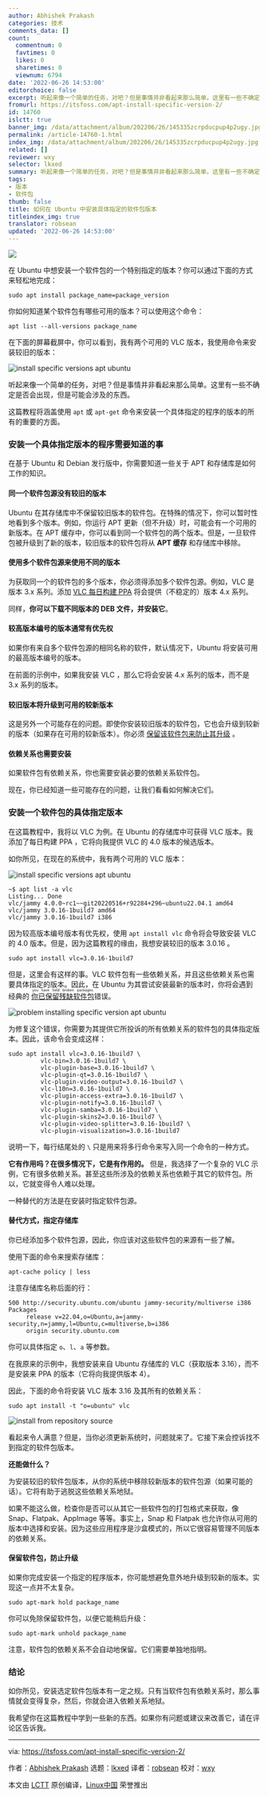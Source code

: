 ```yaml
---
author: Abhishek Prakash
categories: 技术
comments_data: []
count:
  commentnum: 0
  favtimes: 0
  likes: 0
  sharetimes: 0
  viewnum: 6794
date: '2022-06-26 14:53:00'
editorchoice: false
excerpt: 听起来像一个简单的任务，对吧？但是事情并非看起来那么简单。这里有一些不确定是否会出现，但是可能会涉及的东西。
fromurl: https://itsfoss.com/apt-install-specific-version-2/
id: 14760
islctt: true
banner_img: /data/attachment/album/202206/26/145335zcrpducpup4p2ugy.jpg
permalink: /article-14760-1.html
index_img: /data/attachment/album/202206/26/145335zcrpducpup4p2ugy.jpg.thumb.jpg
related: []
reviewer: wxy
selector: lkxed
summary: 听起来像一个简单的任务，对吧？但是事情并非看起来那么简单。这里有一些不确定是否会出现，但是可能会涉及的东西。
tags:
- 版本
- 软件包
thumb: false
title: 如何在 Ubuntu 中安装具体指定的软件包版本
titleindex_img: true
translator: robsean
updated: '2022-06-26 14:53:00'
---
```


![](/data/attachment/album/202206/26/145335zcrpducpup4p2ugy.jpg)


在 Ubuntu 中想安装一个软件包的一个特别指定的版本？你可以通过下面的方式来轻松地完成：



```
sudo apt install package_name=package_version

```

你如何知道某个软件包有哪些可用的版本？可以使用这个命令：



```
apt list --all-versions package_name

```

在下面的屏幕截屏中，你可以看到，我有两个可用的 VLC 版本，我使用命令来安装较旧的版本：


![install specific versions apt ubuntu](/data/attachment/album/202206/26/145353l374sev63psz7lsa.png)


听起来像一个简单的任务，对吧？但是事情并非看起来那么简单。这里有一些不确定是否会出现，但是可能会涉及的东西。


这篇教程将涵盖使用 `apt` 或 `apt-get` 命令来安装一个具体指定的程序的版本的所有的重要的方面。


### 安装一个具体指定版本的程序需要知道的事


在基于 Ubuntu 和 Debian 发行版中，你需要知道一些关于 APT 和存储库是如何工作的知识。


#### 同一个软件包源没有较旧的版本


Ubuntu 在其存储库中不保留较旧版本的软件包。在特殊的情况下，你可以暂时性地看到多个版本。例如，你运行 APT 更新（但不升级）时，可能会有一个可用的新版本。在 APT 缓存中，你可以看到同一个软件包的两个版本。但是，一旦软件包被升级到了新的版本，较旧版本的软件包将从 **APT 缓存** 和存储库中移除。


#### 使用多个软件包源来使用不同的版本


为获取同一个的软件包的多个版本，你必须得添加多个软件包源。例如，VLC 是版本 3.x 系列。添加 [VLC 每日构建 PPA](https://launchpad.net/~videolan/+archive/ubuntu/master-daily) 将会提供（不稳定的）版本 4.x 系列。


同样，**你可以下载不同版本的 DEB 文件，并安装它**。


#### 较高版本编号的版本通常有优先权


如果你有来自多个软件包源的相同名称的软件，默认情况下，Ubuntu 将安装可用的最高版本编号的版本。


在前面的示例中，如果我安装 VLC ，那么它将会安装 4.x 系列的版本，而不是 3.x 系列的版本。


#### 较旧版本将升级到可用的较新版本


这是另外一个可能存在的问题。即使你安装较旧版本的软件包，它也会升级到较新的版本（如果存在可用的较新版本）。你必须 [保留该软件包来防止其升级](https://itsfoss.com/prevent-package-update-ubuntu/) 。


#### 依赖关系也需要安装


如果软件包有依赖关系，你也需要安装必要的依赖关系软件包。


现在，你已经知道一些可能存在的问题，让我们看看如何解决它们。


### 安装一个软件包的具体指定版本


在这篇教程中，我将以 VLC 为例。在 Ubuntu 的存储库中可获得 VLC 版本。我添加了每日构建 PPA ，它将向我提供 VLC 的 4.0 版本的候选版本。


如你所见，在现在的系统中，我有两个可用的 VLC 版本：


![install specific versions apt ubuntu](/data/attachment/album/202206/26/145353l374sev63psz7lsa.png)



```
~$ apt list -a vlc
Listing... Done
vlc/jammy 4.0.0~rc1~~git20220516+r92284+296~ubuntu22.04.1 amd64
vlc/jammy 3.0.16-1build7 amd64
vlc/jammy 3.0.16-1build7 i386

```

因为较高版本编号版本有优先权，使用 `apt install vlc` 命令将会导致安装 VLC 的 4.0 版本。但是，因为这篇教程的缘由，我想安装较旧的版本 3.0.16 。



```
sudo apt install vlc=3.0.16-1build7

```

但是，这里会有这样的事。VLC 软件包有一些依赖关系，并且这些依赖关系也需要具体指定的版本。因此，在 Ubuntu 为其尝试安装最新的版本时，你将会遇到经典的 <ruby> <a href="https://itsfoss.com/held-broken-packages-error/">  你已保留残缺软件包 </a> <rt>  you have held broken packages </rt></ruby> 错误。


![problem installing specific version apt ubuntu](/data/attachment/album/202206/26/145353bsyp5is9n5zttyf9.png)


为修复这个错误，你需要为其提供它所投诉的所有依赖关系的软件包的具体指定版本。因此，该命令会变成这样：



```
sudo apt install vlc=3.0.16-1build7 \
		 vlc-bin=3.0.16-1build7 \
		 vlc-plugin-base=3.0.16-1build7 \
		 vlc-plugin-qt=3.0.16-1build7 \
		 vlc-plugin-video-output=3.0.16-1build7 \
		 vlc-l10n=3.0.16-1build7 \
		 vlc-plugin-access-extra=3.0.16-1build7 \
		 vlc-plugin-notify=3.0.16-1build7 \
		 vlc-plugin-samba=3.0.16-1build7 \
		 vlc-plugin-skins2=3.0.16-1build7 \
		 vlc-plugin-video-splitter=3.0.16-1build7 \
		 vlc-plugin-visualization=3.0.16-1build7

```

说明一下，每行结尾处的 `\` 只是用来将多行命令来写入同一个命令的一种方式。


**它有作用吗？在很多情况下，它是有作用的。** 但是，我选择了一个复杂的 VLC 示例，它有很多依赖关系。甚至这些所涉及的依赖关系也依赖于其它的软件包。所以，它就变得令人难以处理。


一种替代的方法是在安装时指定软件包源。


#### 替代方式，指定存储库


你已经添加多个软件包源，因此，你应该对这些软件包的来源有一些了解。


使用下面的命令来搜索存储库：



```
apt-cache policy | less

```

注意存储库名称后面的行：



```
500 http://security.ubuntu.com/ubuntu jammy-security/multiverse i386 Packages
     release v=22.04,o=Ubuntu,a=jammy-security,n=jammy,l=Ubuntu,c=multiverse,b=i386
     origin security.ubuntu.com

```

你可以具体指定 `o`、`l`、`a` 等参数。


在我原来的示例中，我想安装来自 Ubuntu 存储库的 VLC（获取版本 3.16），而不是安装来 PPA 的版本（它将向我提供版本 4）。


因此，下面的命令将安装 VLC 版本 3.16 及其所有的依赖关系：



```
sudo apt install -t "o=ubuntu" vlc

```

![install from repository source](/data/attachment/album/202206/26/145353d3oo8br978pehzeo.png)


看起来令人满意？但是，当你必须更新系统时，问题就来了。它接下来会控诉找不到指定的软件包版本。


**还能做什么？**


为安装较旧的软件包版本，从你的系统中移除较新版本的软件包源（如果可能的话）。它将有助于逃脱这些依赖关系地狱。


如果不能这么做，检查你是否可以从其它一些软件包的打包格式来获取，像 Snap、Flatpak、AppImage 等等。事实上，Snap 和 Flatpak 也允许你从可用的版本中选择和安装。因为这些应用程序是沙盒模式的，所以它很容易管理不同版本的依赖关系。


#### 保留软件包，防止升级


如果你完成安装一个指定的程序版本，你可能想避免意外地升级到较新的版本。实现这一点并不太复杂。



```
sudo apt-mark hold package_name

```

你可以免除保留软件包，以便它能稍后升级：



```
sudo apt-mark unhold package_name

```

注意，软件包的依赖关系不会自动地保留。它们需要单独地指明。


### 结论


如你所见，安装选定软件包版本有一定之规。只有当软件包有依赖关系时，那么事情就会变得复杂，然后，你就会进入依赖关系地狱。


我希望你在这篇教程中学到一些新的东西。如果你有问题或建议来改善它，请在评论区告诉我。




---


via: <https://itsfoss.com/apt-install-specific-version-2/>


作者：[Abhishek Prakash](https://itsfoss.com/author/abhishek/) 选题：[lkxed](https://github.com/lkxed) 译者：[robsean](https://github.com/robsean) 校对：[wxy](https://github.com/wxy)


本文由 [LCTT](https://github.com/LCTT/TranslateProject) 原创编译，[Linux中国](https://linux.cn/) 荣誉推出